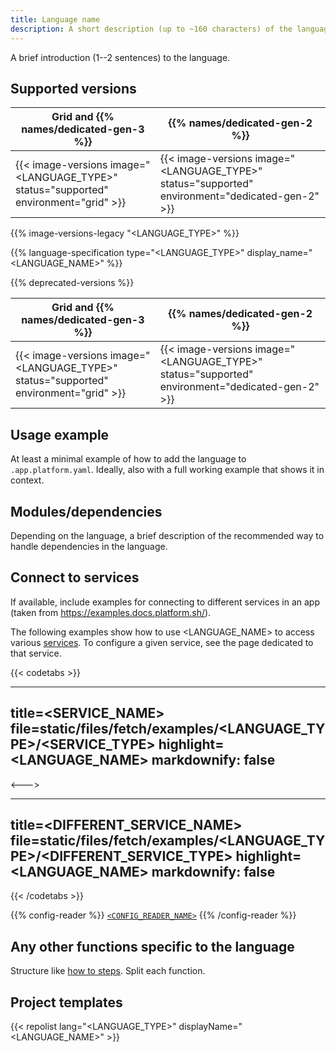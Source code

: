 ```yaml
---
title: Language name
description: A short description (up to ~160 characters) of the language that should make sense out of context (like on a listing page).
---
```


<!-- 
When to use
  For all available languages: https://docs.platform.sh/languages.html

How to use
  1. Copy this template into /src/docs/languages/.
  2. Rename it to match the title.
  3. Replace the following content with your own.
  4. Replace all instances of "<LANGUAGE_TYPE>" in the examples with the language's code name (such as "nodejs").
  5. Replace all instances of "<LANGUAGE_NAME>" in the examples with the language's name (such as "Node.js").
-->

A brief introduction (1--2 sentences) to the language.

## Supported versions

| Grid and {{% names/dedicated-gen-3 %}} | {{% names/dedicated-gen-2 %}} |
|----------------------------------------|------------------------------ |
|  {{< image-versions image="<LANGUAGE_TYPE>" status="supported" environment="grid" >}} | {{< image-versions image="<LANGUAGE_TYPE>" status="supported" environment="dedicated-gen-2" >}} |
<!-- To automatically check any differences in the registry with legacy regions -->
{{% image-versions-legacy "<LANGUAGE_TYPE>" %}}

{{% language-specification type="<LANGUAGE_TYPE>" display_name="<LANGUAGE_NAME>" %}}

<!-- If there are any deprecated versions. -->
{{% deprecated-versions %}}

| Grid and {{% names/dedicated-gen-3 %}} | {{% names/dedicated-gen-2 %}} |
|----------------------------------------|------------------------------ |
|  {{< image-versions image="<LANGUAGE_TYPE>" status="supported" environment="grid" >}} | {{< image-versions image="<LANGUAGE_TYPE>" status="supported" environment="dedicated-gen-2" >}} |

## Usage example

At least a minimal example of how to add the language to `.app.platform.yaml`.
Ideally, also with a full working example that shows it in context.

## Modules/dependencies

Depending on the language, a brief description of the recommended way to handle dependencies in the language.

## Connect to services

If available, include examples for connecting to different services in an app
(taken from https://examples.docs.platform.sh/).

The following examples show how to use <LANGUAGE_NAME> to access various [services](/add-services/_index.md).
To configure a given service, see the page dedicated to that service.

{{< codetabs >}}

---
title=<SERVICE_NAME>
file=static/files/fetch/examples/<LANGUAGE_TYPE>/<SERVICE_TYPE>
highlight=<LANGUAGE_NAME>
markdownify: false
---

<--->

---
title=<DIFFERENT_SERVICE_NAME>
file=static/files/fetch/examples/<LANGUAGE_TYPE>/<DIFFERENT_SERVICE_TYPE>
highlight=<LANGUAGE_NAME>
markdownify: false
---

{{< /codetabs >}}

{{% config-reader %}}
[`<CONFIG_READER_NAME>`](<CONFIG_READER_REPOSITORY_URL>)
{{% /config-reader %}}

<!-- 
For Node.js, that would result in the following:
{{% config-reader %}}
[platformshconfig](https://github.com/platformsh/config-reader-nodejs).
{{% /config-reader %}}
-->

## Any other functions specific to the language

Structure like [how to steps](./how-to.md#1-do-this-step-first).
Split each function.

## Project templates

{{< repolist lang="<LANGUAGE_TYPE>" displayName="<LANGUAGE_NAME>" >}}

